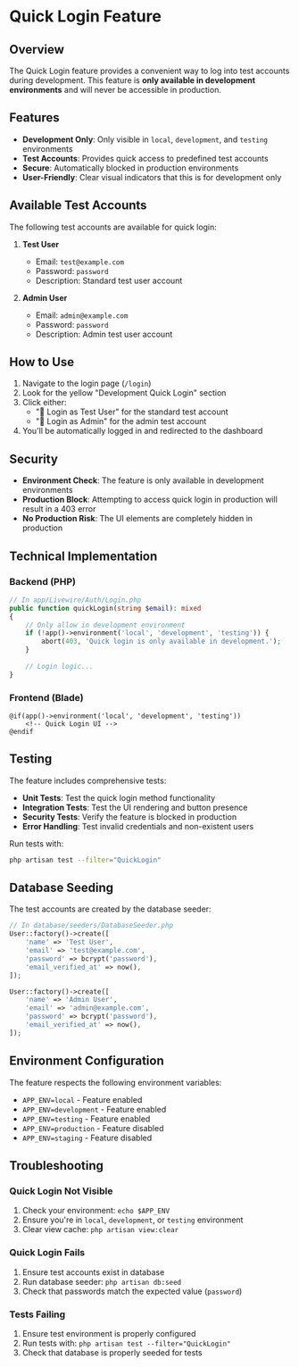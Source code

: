 # Quick Login Feature

## Overview

The Quick Login feature provides a convenient way to log into test accounts during development. This feature is **only available in development environments** and will never be accessible in production.

## Features

- **Development Only**: Only visible in `local`, `development`, and `testing` environments
- **Test Accounts**: Provides quick access to predefined test accounts
- **Secure**: Automatically blocked in production environments
- **User-Friendly**: Clear visual indicators that this is for development only

## Available Test Accounts

The following test accounts are available for quick login:

1. **Test User**
   - Email: `test@example.com`
   - Password: `password`
   - Description: Standard test user account

2. **Admin User**
   - Email: `admin@example.com`
   - Password: `password`
   - Description: Admin test user account

## How to Use

1. Navigate to the login page (`/login`)
2. Look for the yellow "Development Quick Login" section
3. Click either:
   - "👤 Login as Test User" for the standard test account
   - "👑 Login as Admin" for the admin test account
4. You'll be automatically logged in and redirected to the dashboard

## Security

- **Environment Check**: The feature is only available in development environments
- **Production Block**: Attempting to access quick login in production will result in a 403 error
- **No Production Risk**: The UI elements are completely hidden in production

## Technical Implementation

### Backend (PHP)

```php
// In app/Livewire/Auth/Login.php
public function quickLogin(string $email): mixed
{
    // Only allow in development environment
    if (!app()->environment('local', 'development', 'testing')) {
        abort(403, 'Quick login is only available in development.');
    }
    
    // Login logic...
}
```

### Frontend (Blade)

```blade
@if(app()->environment('local', 'development', 'testing'))
    <!-- Quick Login UI -->
@endif
```

## Testing

The feature includes comprehensive tests:

- **Unit Tests**: Test the quick login method functionality
- **Integration Tests**: Test the UI rendering and button presence
- **Security Tests**: Verify the feature is blocked in production
- **Error Handling**: Test invalid credentials and non-existent users

Run tests with:
```bash
php artisan test --filter="QuickLogin"
```

## Database Seeding

The test accounts are created by the database seeder:

```php
// In database/seeders/DatabaseSeeder.php
User::factory()->create([
    'name' => 'Test User',
    'email' => 'test@example.com',
    'password' => bcrypt('password'),
    'email_verified_at' => now(),
]);

User::factory()->create([
    'name' => 'Admin User',
    'email' => 'admin@example.com',
    'password' => bcrypt('password'),
    'email_verified_at' => now(),
]);
```

## Environment Configuration

The feature respects the following environment variables:

- `APP_ENV=local` - Feature enabled
- `APP_ENV=development` - Feature enabled  
- `APP_ENV=testing` - Feature enabled
- `APP_ENV=production` - Feature disabled
- `APP_ENV=staging` - Feature disabled

## Troubleshooting

### Quick Login Not Visible

1. Check your environment: `echo $APP_ENV`
2. Ensure you're in `local`, `development`, or `testing` environment
3. Clear view cache: `php artisan view:clear`

### Quick Login Fails

1. Ensure test accounts exist in database
2. Run database seeder: `php artisan db:seed`
3. Check that passwords match the expected value (`password`)

### Tests Failing

1. Ensure test environment is properly configured
2. Run tests with: `php artisan test --filter="QuickLogin"`
3. Check that database is properly seeded for tests
